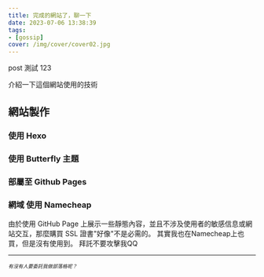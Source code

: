 ```yaml
---
title: 完成的網站了，聊一下
date: 2023-07-06 13:38:39
tags:
- [gossip]
cover: /img/cover/cover02.jpg
---
```


post 測試 123

介紹一下這個網站使用的技術

## 網站製作

### 使用 Hexo

### 使用 Butterfly 主題

### 部屬至 Github Pages  

### 網域 使用 Namecheap

由於使用 GitHub Page 上展示一些靜態內容，並且不涉及使用者的敏感信息或網站交互，那麼購買 SSL 證書"好像"不是必需的。
其實我也在Namecheap上也買，但是沒有使用到。 拜託不要攻擊我QQ

---
<font size=1>*有沒有人要委託我做部落格呢？*</font>

